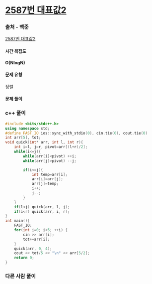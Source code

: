 # [2587번 대표값2](https://www.acmicpc.net/problem/2587)

### 출처 - 백준
[2587번 대표값2](https://www.acmicpc.net/problem/2587)

#### 시간 복잡도
**O(NlogN)**

#### 문제 유형
정렬

#### 문제 풀이

### c++ 풀이
```c++
#include <bits/stdc++.h>
using namespace std;
#define FAST_IO ios::sync_with_stdio(0), cin.tie(0), cout.tie(0)
int arr[5], tot;
void quick(int* arr, int l, int r){
    int i=l, j=r, pivot=arr[(l+r)/2];
    while(i<=j){
        while(arr[i]<pivot) ++i;
        while(arr[j]>pivot) --j;

        if(i<=j){
            int temp=arr[i];
            arr[i]=arr[j];
            arr[j]=temp;
            i++;
            j--;
        }
    }
    if(l<j) quick(arr, l, j);
    if(i<r) quick(arr, i, r);
}
int main(){
    FAST_IO;
    for(int i=0; i<5; ++i) {
        cin >> arr[i];
        tot+=arr[i];
    }
    quick(arr, 0, 4);
    cout << tot/5 << "\n" << arr[5/2];
    return 0;
}
```

### 다른 사람 풀이
```c++

```